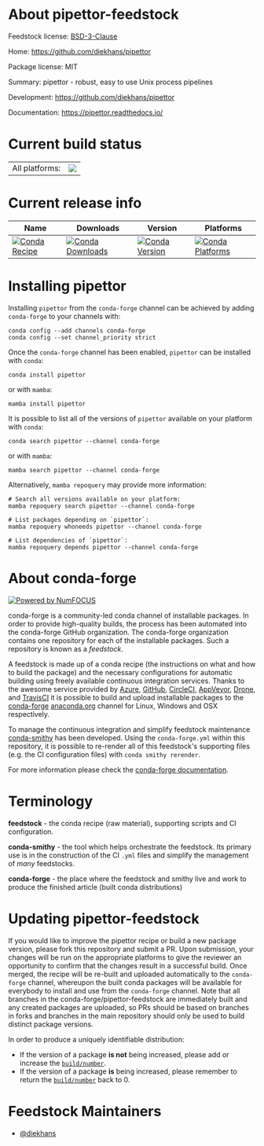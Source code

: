 About pipettor-feedstock
========================

Feedstock license: [BSD-3-Clause](https://github.com/conda-forge/pipettor-feedstock/blob/main/LICENSE.txt)

Home: https://github.com/diekhans/pipettor

Package license: MIT

Summary: pipettor - robust, easy to use Unix process pipelines

Development: https://github.com/diekhans/pipettor

Documentation: https://pipettor.readthedocs.io/

Current build status
====================


<table><tr><td>All platforms:</td>
    <td>
      <a href="https://dev.azure.com/conda-forge/feedstock-builds/_build/latest?definitionId=25358&branchName=main">
        <img src="https://dev.azure.com/conda-forge/feedstock-builds/_apis/build/status/pipettor-feedstock?branchName=main">
      </a>
    </td>
  </tr>
</table>

Current release info
====================

| Name | Downloads | Version | Platforms |
| --- | --- | --- | --- |
| [![Conda Recipe](https://img.shields.io/badge/recipe-pipettor-green.svg)](https://anaconda.org/conda-forge/pipettor) | [![Conda Downloads](https://img.shields.io/conda/dn/conda-forge/pipettor.svg)](https://anaconda.org/conda-forge/pipettor) | [![Conda Version](https://img.shields.io/conda/vn/conda-forge/pipettor.svg)](https://anaconda.org/conda-forge/pipettor) | [![Conda Platforms](https://img.shields.io/conda/pn/conda-forge/pipettor.svg)](https://anaconda.org/conda-forge/pipettor) |

Installing pipettor
===================

Installing `pipettor` from the `conda-forge` channel can be achieved by adding `conda-forge` to your channels with:

```
conda config --add channels conda-forge
conda config --set channel_priority strict
```

Once the `conda-forge` channel has been enabled, `pipettor` can be installed with `conda`:

```
conda install pipettor
```

or with `mamba`:

```
mamba install pipettor
```

It is possible to list all of the versions of `pipettor` available on your platform with `conda`:

```
conda search pipettor --channel conda-forge
```

or with `mamba`:

```
mamba search pipettor --channel conda-forge
```

Alternatively, `mamba repoquery` may provide more information:

```
# Search all versions available on your platform:
mamba repoquery search pipettor --channel conda-forge

# List packages depending on `pipettor`:
mamba repoquery whoneeds pipettor --channel conda-forge

# List dependencies of `pipettor`:
mamba repoquery depends pipettor --channel conda-forge
```


About conda-forge
=================

[![Powered by
NumFOCUS](https://img.shields.io/badge/powered%20by-NumFOCUS-orange.svg?style=flat&colorA=E1523D&colorB=007D8A)](https://numfocus.org)

conda-forge is a community-led conda channel of installable packages.
In order to provide high-quality builds, the process has been automated into the
conda-forge GitHub organization. The conda-forge organization contains one repository
for each of the installable packages. Such a repository is known as a *feedstock*.

A feedstock is made up of a conda recipe (the instructions on what and how to build
the package) and the necessary configurations for automatic building using freely
available continuous integration services. Thanks to the awesome service provided by
[Azure](https://azure.microsoft.com/en-us/services/devops/), [GitHub](https://github.com/),
[CircleCI](https://circleci.com/), [AppVeyor](https://www.appveyor.com/),
[Drone](https://cloud.drone.io/welcome), and [TravisCI](https://travis-ci.com/)
it is possible to build and upload installable packages to the
[conda-forge](https://anaconda.org/conda-forge) [anaconda.org](https://anaconda.org/)
channel for Linux, Windows and OSX respectively.

To manage the continuous integration and simplify feedstock maintenance
[conda-smithy](https://github.com/conda-forge/conda-smithy) has been developed.
Using the ``conda-forge.yml`` within this repository, it is possible to re-render all of
this feedstock's supporting files (e.g. the CI configuration files) with ``conda smithy rerender``.

For more information please check the [conda-forge documentation](https://conda-forge.org/docs/).

Terminology
===========

**feedstock** - the conda recipe (raw material), supporting scripts and CI configuration.

**conda-smithy** - the tool which helps orchestrate the feedstock.
                   Its primary use is in the construction of the CI ``.yml`` files
                   and simplify the management of *many* feedstocks.

**conda-forge** - the place where the feedstock and smithy live and work to
                  produce the finished article (built conda distributions)


Updating pipettor-feedstock
===========================

If you would like to improve the pipettor recipe or build a new
package version, please fork this repository and submit a PR. Upon submission,
your changes will be run on the appropriate platforms to give the reviewer an
opportunity to confirm that the changes result in a successful build. Once
merged, the recipe will be re-built and uploaded automatically to the
`conda-forge` channel, whereupon the built conda packages will be available for
everybody to install and use from the `conda-forge` channel.
Note that all branches in the conda-forge/pipettor-feedstock are
immediately built and any created packages are uploaded, so PRs should be based
on branches in forks and branches in the main repository should only be used to
build distinct package versions.

In order to produce a uniquely identifiable distribution:
 * If the version of a package **is not** being increased, please add or increase
   the [``build/number``](https://docs.conda.io/projects/conda-build/en/latest/resources/define-metadata.html#build-number-and-string).
 * If the version of a package **is** being increased, please remember to return
   the [``build/number``](https://docs.conda.io/projects/conda-build/en/latest/resources/define-metadata.html#build-number-and-string)
   back to 0.

Feedstock Maintainers
=====================

* [@diekhans](https://github.com/diekhans/)

